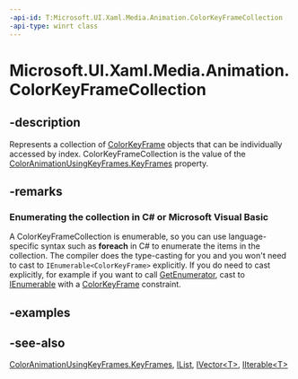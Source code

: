 ```yaml
---
-api-id: T:Microsoft.UI.Xaml.Media.Animation.ColorKeyFrameCollection
-api-type: winrt class
---
```


<!-- Class syntax.
public class ColorKeyFrameCollection : Windows.Foundation.Collections.IIterable<Windows.UI.Xaml.Media.Animation.ColorKeyFrame>, Windows.Foundation.Collections.IVector<Windows.UI.Xaml.Media.Animation.ColorKeyFrame>
-->

# Microsoft.UI.Xaml.Media.Animation.ColorKeyFrameCollection

## -description
Represents a collection of [ColorKeyFrame](colorkeyframe.md) objects that can be individually accessed by index. ColorKeyFrameCollection is the value of the [ColorAnimationUsingKeyFrames.KeyFrames](coloranimationusingkeyframes_keyframes.md) property.

## -remarks
<!--Begin NET note for IEnumerable support-->
### Enumerating the collection in C# or Microsoft Visual Basic

A ColorKeyFrameCollection is enumerable, so you can use language-specific syntax such as **foreach** in C# to enumerate the items in the collection. The compiler does the type-casting for you and you won't need to cast to `IEnumerable<ColorKeyFrame>` explicitly. If you do need to cast explicitly, for example if you want to call [GetEnumerator](/dotnet/api/system.collections.ienumerable.getenumerator?view=dotnet-uwp-10.0&preserve-view=true), cast to [IEnumerable<T>](/dotnet/api/system.collections.generic.ienumerable-1?view=dotnet-uwp-10.0&preserve-view=true) with a [ColorKeyFrame](colorkeyframe.md) constraint.


<!--End NET note for IEnumerable support-->

## -examples

## -see-also
[ColorAnimationUsingKeyFrames.KeyFrames](coloranimationusingkeyframes_keyframes.md), [IList<T>](/dotnet/api/system.collections.generic.ilist-1?view=dotnet-uwp-10.0&preserve-view=true), [IVector&lt;T&gt;](/uwp/api/windows.foundation.collections.ivector-1), [IIterable&lt;T&gt;](/uwp/api/windows.foundation.collections.iiterable-1)
